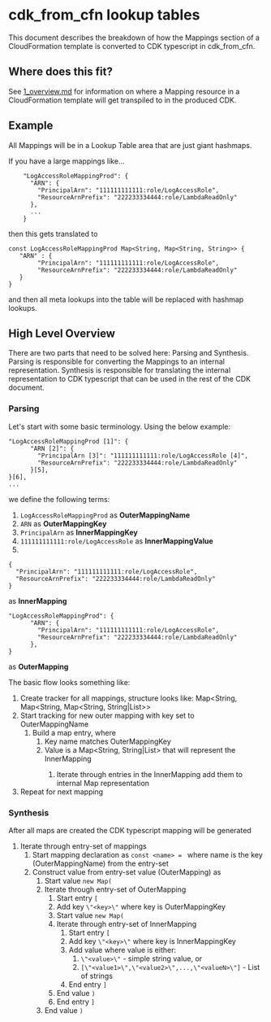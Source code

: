 # cdk_from_cfn lookup tables

This document describes the breakdown of how the Mappings section of a CloudFormation template is converted to CDK
typescript in cdk_from_cfn.

## Where does this fit?

See [1_overview.md](./1_overview.md) for information on where a Mapping resource in a CloudFormation template
will get transpiled to in the produced CDK.

## Example

All Mappings will be in a Lookup Table area that are just giant hashmaps.

If you have a large mappings like...

```
    "LogAccessRoleMappingProd": {
      "ARN": {
        "PrincipalArn": "111111111111:role/LogAccessRole",
        "ResourceArnPrefix": "222233334444:role/LambdaReadOnly"
      },
      ...
    }
```

then this gets translated to

```
const LogAccessRoleMappingProd Map<String, Map<String, String>> {
   "ARN" : {
        "PrincipalArn": "111111111111:role/LogAccessRole",
        "ResourceArnPrefix": "222233334444:role/LambdaReadOnly"
   }
}
```

and then all meta lookups into the table will be replaced with hashmap lookups.

## High Level Overview

There are two parts that need to be solved here: Parsing and Synthesis. Parsing is responsible for converting the
Mappings to an internal representation. Synthesis is responsible for translating the internal representation to
CDK typescript that can be used in the rest of the CDK document.

### Parsing

Let's start with some basic terminology. Using the below example:

```
"LogAccessRoleMappingProd [1]": {
      "ARN [2]": {
        "PrincipalArn [3]": "111111111111:role/LogAccessRole [4]",
        "ResourceArnPrefix": "222233334444:role/LambdaReadOnly"
      }[5],
}[6],
...
```

we define the following terms:

1. `LogAccessRoleMappingProd` as **OuterMappingName**
2. `ARN` as **OuterMappingKey**
3. `PrincipalArn` as **InnerMappingKey**
4. `111111111111:role/LogAccessRole` as **InnerMappingValue**
5.

```
{
  "PrincipalArn": "111111111111:role/LogAccessRole",
  "ResourceArnPrefix": "222233334444:role/LambdaReadOnly"
}
```

as **InnerMapping**

```
"LogAccessRoleMappingProd": {
      "ARN": {
        "PrincipalArn": "111111111111:role/LogAccessRole",
        "ResourceArnPrefix": "222233334444:role/LambdaReadOnly"
      },
}
```

as **OuterMapping**

The basic flow looks something like:

1. Create tracker for all mappings, structure looks like: Map<String, Map<String, Map<String, String|List<String>>>
2. Start tracking for new outer mapping with key set to OuterMappingName
   1. Build a map entry, where
      1. Key name matches OuterMappingKey
      2. Value is a Map<String, String|List<String>> that will represent the InnerMapping
         1. Iterate through entries in the InnerMapping add them to internal Map representation
3. Repeat for next mapping

### Synthesis

After all maps are created the CDK typescript mapping will be generated

1. Iterate through entry-set of mappings
   1. Start mapping declaration as `const <name> = ` where name is the key (OuterMappingName) from the entry-set
   2. Construct value from entry-set value (OuterMapping) as
      1. Start value `new Map(`
      2. Iterate through entry-set of OuterMapping
         1. Start entry `[`
         2. Add key `\"<key>\"` where key is OuterMappingKey
         3. Start value `new Map(`
         4. Iterate through entry-set of InnerMapping
            1. Start entry `[`
            2. Add key `\"<key>\"` where key is InnerMappingKey
            3. Add value where value is either:
               1. `\"<value>\"` - simple string value, or
               2. `[\"<value1>\",\"<value2>\",...,\"<valueN>\"]` - List of strings
            4. End entry `]`
         5. End value `)`
         6. End entry `]`
      3. End value `)`
